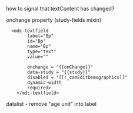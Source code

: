 how to signal that textContent has changed? 

onchange property (study-fields mixin)

      <mdc-textfield
            label="Bp"
            id="Bp"
            name="Bp"
            type="text"
            value=""
            
            onchange = "{{onChange}}"
            data-study = "{{study}}"
            disabled = "[[!_canEditDemographics]]"    
            dynamic-width
            required> 
        </mdc-textfield>




datalist - remove "age unit" into label

